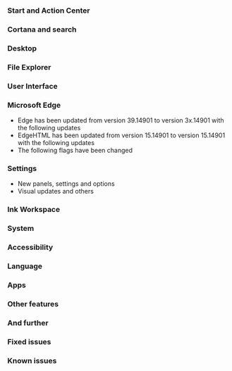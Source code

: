 ### Start and Action Center

### Cortana and search

### Desktop

### File Explorer

### User Interface

### Microsoft Edge
- Edge has been updated from version 39.14901 to version 3x.14901 with the following updates
- EdgeHTML has been updated from version 15.14901 to version 15.14901 with the following updates
- The following flags have been changed

### Settings
- New panels, settings and options
- Visual updates and others

### Ink Workspace

### System

### Accessibility

### Language

### Apps

### Other features

### And further

### Fixed issues

### Known issues